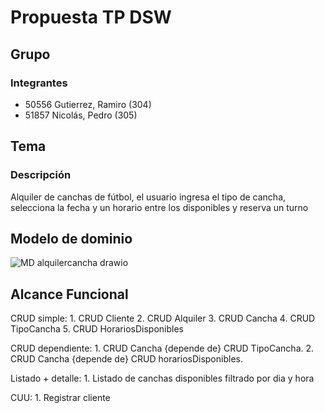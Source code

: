 # Propuesta TP DSW

## Grupo
### Integrantes
* 50556 Gutierrez, Ramiro (304)
* 51857 Nicolás, Pedro (305)

## Tema
### Descripción
Alquiler de canchas de fútbol, el usuario ingresa el tipo de cancha, selecciona la fecha y un horario entre los disponibles y reserva un turno

## Modelo de dominio
![MD alquilercancha drawio](https://github.com/Gutilolo/TP---Gutierrez-Ramiro---Nicolas-Pedro/assets/133457577/c0c73c39-0f2b-49c8-9335-2f6fbf525ca1)


## Alcance Funcional

CRUD simple:          1. CRUD Cliente
                      2. CRUD Alquiler
                      3. CRUD Cancha
                      4. CRUD TipoCancha
                      5. CRUD HorariosDisponibles

CRUD dependiente:     1. CRUD Cancha {depende de} CRUD TipoCancha. 
                      2. CRUD Cancha {depende de} CRUD horariosDisponibles.

Listado + detalle:   	1. Listado de canchas disponibles filtrado por dia y hora 
                      
                    
CUU:                  1. Registrar cliente
                      




